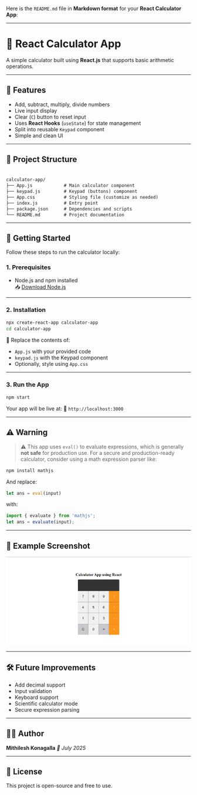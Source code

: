 Here is the `README.md` file in **Markdown format** for your **React Calculator App**:

---

# 🧮 React Calculator App

A simple calculator built using **React.js** that supports basic arithmetic operations.

---

## 📌 Features

- Add, subtract, multiply, divide numbers
- Live input display
- Clear (`C`) button to reset input
- Uses **React Hooks** (`useState`) for state management
- Split into reusable `Keypad` component
- Simple and clean UI

---

## 📁 Project Structure
```

calculator-app/
├── App.js            # Main calculator component
├── keypad.js         # Keypad (buttons) component
├── App.css           # Styling file (customize as needed)
├── index.js          # Entry point
├── package.json      # Dependencies and scripts
└── README.md         # Project documentation

````

---

## 🚀 Getting Started

Follow these steps to run the calculator locally:

### 1. Prerequisites

- Node.js and npm installed  
  📥 [Download Node.js](https://nodejs.org/)

---

### 2. Installation

```bash
npx create-react-app calculator-app
cd calculator-app
````

🔁 Replace the contents of:

* `App.js` with your provided code
* `keypad.js` with the Keypad component
* Optionally, style using `App.css`

---

### 3. Run the App

```bash
npm start
```

Your app will be live at:
📍 `http://localhost:3000`

---

## ⚠️ Warning

> ⚠️ This app uses `eval()` to evaluate expressions, which is generally **not safe** for production use.
> For a secure and production-ready calculator, consider using a math expression parser like:

```bash
npm install mathjs
```

And replace:

```js
let ans = eval(input)
```

with:

```js
import { evaluate } from 'mathjs';
let ans = evaluate(input);
```

---

## 🎨 Example Screenshot

![Calculator UI](public/image.png)

---

## 🛠️ Future Improvements

* Add decimal support
* Input validation
* Keyboard support
* Scientific calculator mode
* Secure expression parsing

---

## 👨‍💻 Author

**Mithilesh Konagalla**
*📅 July 2025*

---

## 📄 License

This project is open-source and free to use.

